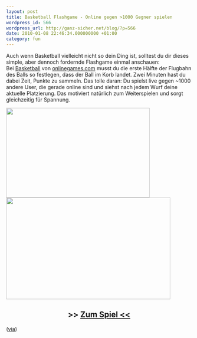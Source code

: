 ```yaml
---
layout: post
title: Basketball Flashgame - Online gegen >1000 Gegner spielen
wordpress_id: 566
wordpress_url: http://ganz-sicher.net/blog/?p=566
date: 2010-01-08 22:46:34.000000000 +01:00
category: fun
---
```

Auch wenn Basketball vielleicht nicht so dein Ding ist, solltest du dir dieses simple, aber dennoch fordernde Flashgame einmal anschauen:
Bei [Basketball](http://www.onlinegames.com/basketball/) von [onlinegames.com](http://www.onlinegames.com) musst du die erste Hälfte der Flugbahn des Balls so festlegen, dass der Ball im Korb landet. Zwei Minuten hast du dabei Zeit, Punkte zu sammeln. Das tolle daran: Du spielst live gegen ~1000 andere User, die gerade online sind und siehst nach jedem Wurf deine aktuelle Platzierung. Das motiviert natürlich zum Weiterspielen und sorgt gleichzeitig für Spannung.

<img class="borderimg centered" title="basketball menü-screenshot" src="{{site.url}}/wp-content/uploads/basketball-menue-screenshot.png" alt="" width="389" height="243" />
<img class="borderimg centered" title="basketball ingame screnshot" src="{{site.url}}/wp-content/uploads/basketball-ingame-screnshot.png" alt="" width="445" height="276" />

<h2 style="text-align: center;"><a href="http://ganz-sicher.net/blog/wp-content/uploads/basketball-ingame-screnshot.png"></a> &gt;&gt; <a href="http://www.onlinegames.com/basketball/" target="_blank">Zum Spiel &lt;&lt;</a></h2>
(<a href="http://blog.buttermouth.com/2009/12/cool-multiplayer-basketball-game.html" target="_blank">via</a>)

